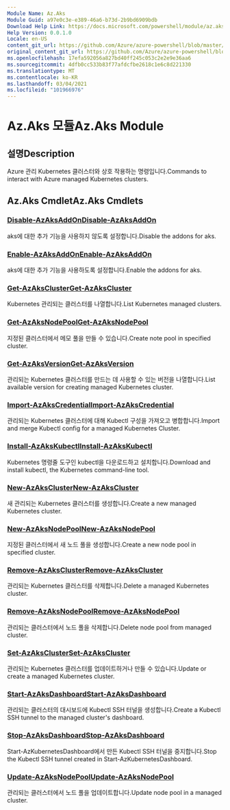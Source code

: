 ```yaml
---
Module Name: Az.Aks
Module Guid: a97e0c3e-e389-46a6-b73d-2b9bd6909bdb
Download Help Link: https://docs.microsoft.com/powershell/module/az.aks
Help Version: 0.0.1.0
Locale: en-US
content_git_url: https://github.com/Azure/azure-powershell/blob/master/src/Aks/Aks/help/Az.Aks.md
original_content_git_url: https://github.com/Azure/azure-powershell/blob/master/src/Aks/Aks/help/Az.Aks.md
ms.openlocfilehash: 17efa592056a827bd40ff245c053c2e2e9e36aa6
ms.sourcegitcommit: 4dfb0cc533b83f77afdcfbe2618c1e6c8d221330
ms.translationtype: MT
ms.contentlocale: ko-KR
ms.lasthandoff: 03/04/2021
ms.locfileid: "101966976"
---
```

# <span data-ttu-id="01c44-101">Az.Aks 모듈</span><span class="sxs-lookup"><span data-stu-id="01c44-101">Az.Aks Module</span></span>
## <span data-ttu-id="01c44-102">설명</span><span class="sxs-lookup"><span data-stu-id="01c44-102">Description</span></span>
<span data-ttu-id="01c44-103">Azure 관리 Kubernetes 클러스터와 상호 작용하는 명령입니다.</span><span class="sxs-lookup"><span data-stu-id="01c44-103">Commands to interact with Azure managed Kubernetes clusters.</span></span>

## <span data-ttu-id="01c44-104">Az.Aks Cmdlet</span><span class="sxs-lookup"><span data-stu-id="01c44-104">Az.Aks Cmdlets</span></span>
### [<span data-ttu-id="01c44-105">Disable-AzAksAddOn</span><span class="sxs-lookup"><span data-stu-id="01c44-105">Disable-AzAksAddOn</span></span>](Disable-AzAksAddOn.md)
<span data-ttu-id="01c44-106">aks에 대한 추가 기능을 사용하지 않도록 설정합니다.</span><span class="sxs-lookup"><span data-stu-id="01c44-106">Disable the addons for aks.</span></span>

### [<span data-ttu-id="01c44-107">Enable-AzAksAddOn</span><span class="sxs-lookup"><span data-stu-id="01c44-107">Enable-AzAksAddOn</span></span>](Enable-AzAksAddOn.md)
<span data-ttu-id="01c44-108">aks에 대한 추가 기능을 사용하도록 설정합니다.</span><span class="sxs-lookup"><span data-stu-id="01c44-108">Enable the addons for aks.</span></span>

### [<span data-ttu-id="01c44-109">Get-AzAksCluster</span><span class="sxs-lookup"><span data-stu-id="01c44-109">Get-AzAksCluster</span></span>](Get-AzAksCluster.md)
<span data-ttu-id="01c44-110">Kubernetes 관리되는 클러스터를 나열합니다.</span><span class="sxs-lookup"><span data-stu-id="01c44-110">List Kubernetes managed clusters.</span></span>

### [<span data-ttu-id="01c44-111">Get-AzAksNodePool</span><span class="sxs-lookup"><span data-stu-id="01c44-111">Get-AzAksNodePool</span></span>](Get-AzAksNodePool.md)
<span data-ttu-id="01c44-112">지정된 클러스터에서 메모 풀을 만들 수 있습니다.</span><span class="sxs-lookup"><span data-stu-id="01c44-112">Create note pool in specified cluster.</span></span>

### [<span data-ttu-id="01c44-113">Get-AzAksVersion</span><span class="sxs-lookup"><span data-stu-id="01c44-113">Get-AzAksVersion</span></span>](Get-AzAksVersion.md)
<span data-ttu-id="01c44-114">관리되는 Kubernetes 클러스터를 만드는 데 사용할 수 있는 버전을 나열합니다.</span><span class="sxs-lookup"><span data-stu-id="01c44-114">List available version for creating managed Kubernetes cluster.</span></span>

### [<span data-ttu-id="01c44-115">Import-AzAksCredential</span><span class="sxs-lookup"><span data-stu-id="01c44-115">Import-AzAksCredential</span></span>](Import-AzAksCredential.md)
<span data-ttu-id="01c44-116">관리되는 Kubernetes 클러스터에 대해 Kubectl 구성을 가져오고 병합합니다.</span><span class="sxs-lookup"><span data-stu-id="01c44-116">Import and merge Kubectl config for a managed Kubernetes Cluster.</span></span>

### [<span data-ttu-id="01c44-117">Install-AzAksKubectl</span><span class="sxs-lookup"><span data-stu-id="01c44-117">Install-AzAksKubectl</span></span>](Install-AzAksKubectl.md)
<span data-ttu-id="01c44-118">Kubernetes 명령줄 도구인 kubectl을 다운로드하고 설치합니다.</span><span class="sxs-lookup"><span data-stu-id="01c44-118">Download and install kubectl, the Kubernetes command-line tool.</span></span>

### [<span data-ttu-id="01c44-119">New-AzAksCluster</span><span class="sxs-lookup"><span data-stu-id="01c44-119">New-AzAksCluster</span></span>](New-AzAksCluster.md)
<span data-ttu-id="01c44-120">새 관리되는 Kubernetes 클러스터를 생성합니다.</span><span class="sxs-lookup"><span data-stu-id="01c44-120">Create a new managed Kubernetes cluster.</span></span>

### [<span data-ttu-id="01c44-121">New-AzAksNodePool</span><span class="sxs-lookup"><span data-stu-id="01c44-121">New-AzAksNodePool</span></span>](New-AzAksNodePool.md)
<span data-ttu-id="01c44-122">지정된 클러스터에서 새 노드 풀을 생성합니다.</span><span class="sxs-lookup"><span data-stu-id="01c44-122">Create a new node pool in specified cluster.</span></span>

### [<span data-ttu-id="01c44-123">Remove-AzAksCluster</span><span class="sxs-lookup"><span data-stu-id="01c44-123">Remove-AzAksCluster</span></span>](Remove-AzAksCluster.md)
<span data-ttu-id="01c44-124">관리되는 Kubernetes 클러스터를 삭제합니다.</span><span class="sxs-lookup"><span data-stu-id="01c44-124">Delete a managed Kubernetes cluster.</span></span>

### [<span data-ttu-id="01c44-125">Remove-AzAksNodePool</span><span class="sxs-lookup"><span data-stu-id="01c44-125">Remove-AzAksNodePool</span></span>](Remove-AzAksNodePool.md)
<span data-ttu-id="01c44-126">관리되는 클러스터에서 노드 풀을 삭제합니다.</span><span class="sxs-lookup"><span data-stu-id="01c44-126">Delete node pool from managed cluster.</span></span>

### [<span data-ttu-id="01c44-127">Set-AzAksCluster</span><span class="sxs-lookup"><span data-stu-id="01c44-127">Set-AzAksCluster</span></span>](Set-AzAksCluster.md)
<span data-ttu-id="01c44-128">관리되는 Kubernetes 클러스터를 업데이트하거나 만들 수 있습니다.</span><span class="sxs-lookup"><span data-stu-id="01c44-128">Update or create a managed Kubernetes cluster.</span></span>

### [<span data-ttu-id="01c44-129">Start-AzAksDashboard</span><span class="sxs-lookup"><span data-stu-id="01c44-129">Start-AzAksDashboard</span></span>](Start-AzAksDashboard.md)
<span data-ttu-id="01c44-130">관리되는 클러스터의 대시보드에 Kubectl SSH 터널을 생성합니다.</span><span class="sxs-lookup"><span data-stu-id="01c44-130">Create a Kubectl SSH tunnel to the managed cluster's dashboard.</span></span>

### [<span data-ttu-id="01c44-131">Stop-AzAksDashboard</span><span class="sxs-lookup"><span data-stu-id="01c44-131">Stop-AzAksDashboard</span></span>](Stop-AzAksDashboard.md)
<span data-ttu-id="01c44-132">Start-AzKubernetesDashboard에서 만든 Kubectl SSH 터널을 중지합니다.</span><span class="sxs-lookup"><span data-stu-id="01c44-132">Stop the Kubectl SSH tunnel created in Start-AzKubernetesDashboard.</span></span>

### [<span data-ttu-id="01c44-133">Update-AzAksNodePool</span><span class="sxs-lookup"><span data-stu-id="01c44-133">Update-AzAksNodePool</span></span>](Update-AzAksNodePool.md)
<span data-ttu-id="01c44-134">관리되는 클러스터에서 노드 풀을 업데이트합니다.</span><span class="sxs-lookup"><span data-stu-id="01c44-134">Update node pool in a managed cluster.</span></span>

